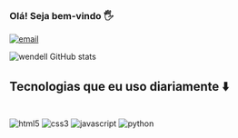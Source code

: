 ### Olá! Seja bem-vindo 🖐️

[![email](https://img.shields.io/badge/LinkedIn-0077B5?style=for-the-badge&logo=linkedin&logoColor=white)](https://www.linkedin.com/in/wendell-oliveira-019b3b240/)

![wendell GitHub stats](https://github-readme-stats.vercel.app/api?username=wendelloliveira93&show_icons=true&theme=radical)

## Tecnologias que eu uso diariamente ⬇️

<div style="display: inline_block"><br/>
<img align="center" alt="html5" src="https://img.shields.io/badge/HTML-239120?style=for-the-badge&logo=html5&logoColor=white"/>
<img align="center" alt="css3" src="https://img.shields.io/badge/CSS3-1572B6?style=for-the-badge&logo=css3&logoColor=white"/>
<img align="center" alt="javascript" src="https://img.shields.io/badge/JavaScript-323330?style=for-the-badge&logo=javascript&logoColor=F7DF1E"/>
<img align="center" alt="python" src="https://img.shields.io/badge/Python-14354C?style=for-the-badge&logo=python&logoColor=white"/>



